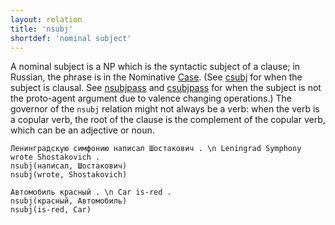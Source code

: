 ```yaml
---
layout: relation
title: 'nsubj'
shortdef: 'nominal subject'
---
```


A nominal subject is a NP which is the syntactic subject of a clause; in Russian, the phrase is in the Nominative [Case]().
(See [csubj]() for when the subject is clausal. See [nsubjpass]() and [csubjpass]() for when the subject is not the proto-agent argument due to valence changing operations.)
The governor of the `nsubj` relation might not always be a verb: when the verb is a copular verb, the root of the clause is the complement of the copular verb, which can be an adjective or noun.

~~~ sdparse
Ленинградскую симфонию написал Шостакович . \n Leningrad Symphony wrote Shostakovich .
nsubj(написал, Шостакович)
nsubj(wrote, Shostakovich)
~~~

~~~ sdparse
Автомобиль красный . \n Car is-red .
nsubj(красный, Автомобиль)
nsubj(is-red, Car)
~~~

<!-- Interlanguage links updated Út zář 29 20:31:57 CEST 2020 -->
